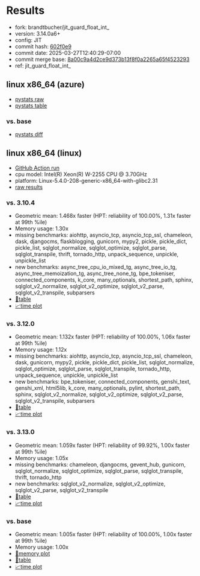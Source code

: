 # Results

- fork: brandtbucher/jit_guard_float_int_
- version: 3.14.0a6+
- config: JIT
- commit hash: [602f0e9](https://github.com/brandtbucher/cpython/commit/602f0e9)
- commit date: 2025-03-27T12:40:29-07:00
- commit merge base: [8a00c9a4d2ce9d373b13f8f0a2265a65f4523293](https://github.com/python/cpython/commit/8a00c9a4d2ce9d373b13f8f0a2265a65f4523293)
- ref: jit_guard_float_int_

## linux x86_64 (azure)

- [pystats raw](bm-20250327-azure-x86_64-brandtbucher-jit_guard_float_int_-3.14.0a6%2B-602f0e9-pystats.json)
- [pystats table](bm-20250327-azure-x86_64-brandtbucher-jit_guard_float_int_-3.14.0a6%2B-602f0e9-pystats.md)

### vs. base

- [pystats diff](bm-20250327-azure-x86_64-brandtbucher-jit_guard_float_int_-3.14.0a6%2B-602f0e9-pystats-vs-base.md)

## linux x86_64 (linux)

- [GitHub Action run](https://github.com/faster-cpython/benchmarking/actions/runs/14117422276)
- cpu model: Intel(R) Xeon(R) W-2255 CPU @ 3.70GHz
- platform: Linux-5.4.0-208-generic-x86_64-with-glibc2.31
- [raw results](bm-20250327-linux-x86_64-brandtbucher-jit_guard_float_int_-3.14.0a6%2B-602f0e9.json)

### vs. 3.10.4

- Geometric mean: 1.468x faster (HPT: reliability of 100.00%, 1.31x faster at 99th %ile)
- Memory usage: 1.30x
- missing benchmarks: aiohttp, asyncio_tcp, asyncio_tcp_ssl, chameleon, dask, djangocms, flaskblogging, gunicorn, mypy2, pickle, pickle_dict, pickle_list, sqlglot_normalize, sqlglot_optimize, sqlglot_parse, sqlglot_transpile, thrift, tornado_http, unpack_sequence, unpickle, unpickle_list
- new benchmarks: async_tree_cpu_io_mixed_tg, async_tree_io_tg, async_tree_memoization_tg, async_tree_none_tg, bpe_tokeniser, connected_components, k_core, many_optionals, shortest_path, sphinx, sqlglot_v2_normalize, sqlglot_v2_optimize, sqlglot_v2_parse, sqlglot_v2_transpile, subparsers
- [📄table](bm-20250327-linux-x86_64-brandtbucher-jit_guard_float_int_-3.14.0a6%2B-602f0e9-vs-3.10.4.md)
- [📈time plot](bm-20250327-linux-x86_64-brandtbucher-jit_guard_float_int_-3.14.0a6%2B-602f0e9-vs-3.10.4.svg)

### vs. 3.12.0

- Geometric mean: 1.132x faster (HPT: reliability of 100.00%, 1.06x faster at 99th %ile)
- Memory usage: 1.12x
- missing benchmarks: aiohttp, asyncio_tcp, asyncio_tcp_ssl, chameleon, dask, gunicorn, mypy2, pickle, pickle_dict, pickle_list, sqlglot_normalize, sqlglot_optimize, sqlglot_parse, sqlglot_transpile, tornado_http, unpack_sequence, unpickle, unpickle_list
- new benchmarks: bpe_tokeniser, connected_components, genshi_text, genshi_xml, html5lib, k_core, many_optionals, pylint, shortest_path, sphinx, sqlglot_v2_normalize, sqlglot_v2_optimize, sqlglot_v2_parse, sqlglot_v2_transpile, subparsers
- [📄table](bm-20250327-linux-x86_64-brandtbucher-jit_guard_float_int_-3.14.0a6%2B-602f0e9-vs-3.12.0.md)
- [📈time plot](bm-20250327-linux-x86_64-brandtbucher-jit_guard_float_int_-3.14.0a6%2B-602f0e9-vs-3.12.0.svg)

### vs. 3.13.0

- Geometric mean: 1.059x faster (HPT: reliability of 99.92%, 1.00x faster at 99th %ile)
- Memory usage: 1.05x
- missing benchmarks: chameleon, djangocms, gevent_hub, gunicorn, sqlglot_normalize, sqlglot_optimize, sqlglot_parse, sqlglot_transpile, thrift, tornado_http
- new benchmarks: sqlglot_v2_normalize, sqlglot_v2_optimize, sqlglot_v2_parse, sqlglot_v2_transpile
- [📄table](bm-20250327-linux-x86_64-brandtbucher-jit_guard_float_int_-3.14.0a6%2B-602f0e9-vs-3.13.0.md)
- [📈time plot](bm-20250327-linux-x86_64-brandtbucher-jit_guard_float_int_-3.14.0a6%2B-602f0e9-vs-3.13.0.svg)

### vs. base

- Geometric mean: 1.005x faster (HPT: reliability of 100.00%, 1.00x faster at 99th %ile)
- Memory usage: 1.00x
- [🧠memory plot](bm-20250327-linux-x86_64-brandtbucher-jit_guard_float_int_-3.14.0a6%2B-602f0e9-vs-base-mem.svg)
- [📄table](bm-20250327-linux-x86_64-brandtbucher-jit_guard_float_int_-3.14.0a6%2B-602f0e9-vs-base.md)
- [📈time plot](bm-20250327-linux-x86_64-brandtbucher-jit_guard_float_int_-3.14.0a6%2B-602f0e9-vs-base.svg)

